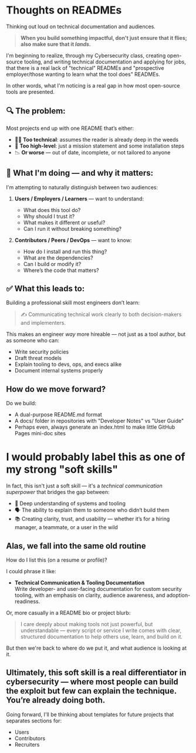 # Thoughts on READMEs
Thinking out loud on technical documentation and audiences.  

> **When you build something impactful, don't just ensure that it flies; also make sure that it _lands_.**

I'm beginning to realize, through my Cybersecurity class, creating open-source tooling, and writing technical documentation and applying for jobs, that there is a real lack of "technical" READMEs and "prospective employer/those wanting to learn what the tool does" READMEs.

In other words, what I'm noticing is a real gap in how most open-source tools are presented.

## 🔍 The problem:

Most projects end up with one README that’s either:

- 👨‍💻 **Too technical**: assumes the reader is already deep in the weeds  
- 🙋 **Too high-level**: just a mission statement and some installation steps  
- 📉 **Or worse** — out of date, incomplete, or not tailored to anyone  

## 🧠 What I'm doing — and why it matters:

I'm attempting to naturally distinguish between two audiences:

1. **Users / Employers / Learners** — want to understand:
   - What does this tool do?
   - Why should I trust it?
   - What makes it different or useful?
   - Can I run it without breaking something?

2. **Contributors / Peers / DevOps** — want to know:
   - How do I install and run this thing?
   - What are the dependencies?
   - Can I build or modify it?
   - Where’s the code that matters?

## ✅ What this leads to:

Building a professional skill most engineers don’t learn:

> ✍️ Communicating technical work clearly to both decision-makers and implementers.

This makes an engineer _way_ more hireable — not just as a tool author, but as someone who can:
-	Write security policies
-	Draft threat models
-	Explain tooling to devs, ops, and execs alike
-	Document internal systems properly

## How do we move forward?
Do we build:
- A dual-purpose README.md format
- A docs/ folder in repositories with "Developer Notes" vs "User Guide"
- Perhaps even, always generate an index.html to make little GitHub Pages mini-doc sites

# I would probably label this as one of my strong "soft skills"

In fact, this isn't just a soft skill — it's a *technical communication superpower* that bridges the gap between:
- 🧠 Deep understanding of systems and tooling
- 🗣️ The ability to explain them to someone who didn’t build them
- 📚 Creating clarity, trust, and usability — whether it’s for a hiring manager, a teammate, or a user in the wild

## Alas, we fall into the same old routine

How do I list this (on a resume or profile)?

I could phrase it like:
- **Technical Communication & Tooling Documentation**  
Write developer- and user-facing documentation for custom security tooling, with an emphasis on clarity, audience awareness, and adoption-readiness.

Or, more casually in a README bio or project blurb:

> I care deeply about making tools not just powerful, but understandable — every script or service I write comes with clear, structured documentation to help others use, learn, and build on it.

But then we're back to where do we put it, and what audience is looking at it.

## Ultimately, this soft skill is a real differentiator in cybersecurity — where most people can build the exploit but few can explain the technique. You’re already doing both.

Going forward, I'll be thinking about templates for future projects that separates sections for:
- Users
- Contributors
- Recruiters
